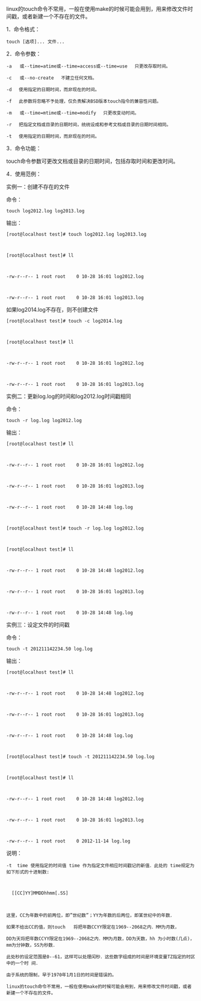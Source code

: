 linux的touch命令不常用，一般在使用make的时候可能会用到，用来修改文件时间戳，或者新建一个不存在的文件。



1．命令格式：



    touch [选项]... 文件...



2．命令参数：



    -a   或--time=atime或--time=access或--time=use 　只更改存取时间。

    -c   或--no-create 　不建立任何文档。

    -d 　使用指定的日期时间，而非现在的时间。

    -f 　此参数将忽略不予处理，仅负责解决BSD版本touch指令的兼容性问题。

    -m   或--time=mtime或--time=modify 　只更改变动时间。

    -r 　把指定文档或目录的日期时间，统统设成和参考文档或目录的日期时间相同。

    -t 　使用指定的日期时间，而非现在的时间。



3．命令功能：



touch命令参数可更改文档或目录的日期时间，包括存取时间和更改时间。 



4．使用范例：



实例一：创建不存在的文件



命令：

    

    touch log2012.log log2013.log



输出：



    [root@localhost test]# touch log2012.log log2013.log

    

    [root@localhost test]# ll

    

    -rw-r--r-- 1 root root    0 10-28 16:01 log2012.log

    

    -rw-r--r-- 1 root root    0 10-28 16:01 log2013.log



如果log2014.log不存在，则不创建文件



    [root@localhost test]# touch -c log2014.log

    

    [root@localhost test]# ll

    

    -rw-r--r-- 1 root root    0 10-28 16:01 log2012.log

    

    -rw-r--r-- 1 root root    0 10-28 16:01 log2013.log



实例二：更新log.log的时间和log2012.log时间戳相同



命令：



    touch -r log.log log2012.log



输出：



    [root@localhost test]# ll

    

    -rw-r--r-- 1 root root    0 10-28 16:01 log2012.log

    

    -rw-r--r-- 1 root root    0 10-28 16:01 log2013.log

    

    -rw-r--r-- 1 root root    0 10-28 14:48 log.log

    

    [root@localhost test]# touch -r log.log log2012.log 

    

    [root@localhost test]# ll

    

    -rw-r--r-- 1 root root    0 10-28 14:48 log2012.log

    

    -rw-r--r-- 1 root root    0 10-28 16:01 log2013.log

    

    -rw-r--r-- 1 root root    0 10-28 14:48 log.log



实例三：设定文件的时间戳



命令：



    touch -t 201211142234.50 log.log



输出：



    [root@localhost test]# ll

    

    -rw-r--r-- 1 root root    0 10-28 14:48 log2012.log

    

    -rw-r--r-- 1 root root    0 10-28 16:01 log2013.log

    

    -rw-r--r-- 1 root root    0 10-28 14:48 log.log

    

    [root@localhost test]# touch -t 201211142234.50 log.log

    

    [root@localhost test]# ll

    

    -rw-r--r-- 1 root root    0 10-28 14:48 log2012.log

    

    -rw-r--r-- 1 root root    0 10-28 16:01 log2013.log

    

    -rw-r--r-- 1 root root    0 2012-11-14 log.log



说明：



    -t  time 使用指定的时间值 time 作为指定文件相应时间戳记的新值．此处的 time规定为如下形式的十进制数:      

    

      [[CC]YY]MMDDhhmm[.SS]     



    这里，CC为年数中的前两位，即”世纪数”；YY为年数的后两位，即某世纪中的年数．

    如果不给出CC的值，则touch   将把年数CCYY限定在1969--2068之内．MM为月数，

    DD为天将把年数CCYY限定在1969--2068之内．MM为月数，DD为天数，hh 为小时数(几点)，mm为分钟数，SS为秒数．

    此处秒的设定范围是0--61，这样可以处理闰秒．这些数字组成的时间是环境变量TZ指定的时区中的一个时 间．

    由于系统的限制，早于1970年1月1日的时间是错误的。

    linux的touch命令不常用，一般在使用make的时候可能会用到，用来修改文件时间戳，或者新建一个不存在的文件。
